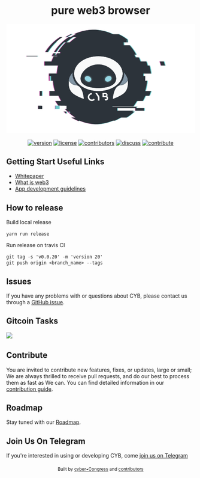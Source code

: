 
<h1 align="center">
pure web3 browser
</h1>

<div align="center">
  <img src="/readme.png"></a>
</div>


<div align="center">
  
  [![version](https://img.shields.io/github/release/cybercongress/cyberd.svg?style=flat-square)](https://github.com/cybercongress/cyb/releases/latest)
  [![license](https://img.shields.io/badge/License-Cyber-brightgreen.svg?style=flat-square)](https://github.com/cybercongress/cyb/blob/master/LICENSE)
  [![contributors](https://img.shields.io/github/contributors/cybercongress/cyberd.svg?style=flat-square)](https://github.com/cybercongress/cyb/graphs/contributors)
  [![discuss](https://img.shields.io/badge/Join%20Us%20On-Telegram-2599D2.svg?style=flat-square)](https://t.me/fuckgoogle)
  [![contribute](https://img.shields.io/badge/contributions-welcome-orange.svg?style=flat-square)](https://github.com/cybercongress/cyb/blob/master/.github/CONTRIBUTING.md)
</div>

## Getting Start Useful Links

* [Whitepaper](./docs/cyb.md)
* [What is web3](docs/web3-vision.md)
* [App development guidelines](./docs/app-guidelines.md)

## How to release
Build local release
```
yarn run release
```

Run release on travis CI
```
git tag -s 'v0.0.20' -m 'version 20'
git push origin <branch_name> --tags
```

## Issues

If you have any problems with or questions about CYB, please contact us through a
[GitHub issue](https://github.com/cybercongress/cyb/issues).

## Gitcoin Tasks
<a href="https://gitcoin.co/explorer?q=cyb">
    <img src="https://gitcoin.co/funding/embed?repo=https://github.com/cybercongress/cyb">
</a>

## Contribute

You are invited to contribute new features, fixes, or updates, large or small; We are always thrilled to receive pull
requests, and do our best to process them as fast as We can. You can find detailed information in our
[contribution guide](https://github.com/cybercongress/cyb/blob/master/.github/CONTRIBUTING.md).

## Roadmap

Stay tuned with our [Roadmap](https://github.com/orgs/cybercongress/projects/1).

## Join Us On Telegram

If you're interested in using or developing CYB, come [join us on Telegram](https://t.me/fuckgoogle)

<div align="center">
  <sub>Built by
  <a href="https://twitter.com/cyber_devs">cyber•Congress</a> and
  <a href="https://github.com/cybercongress/cyb/graphs/contributors">
    contributors
  </a>
</div>
